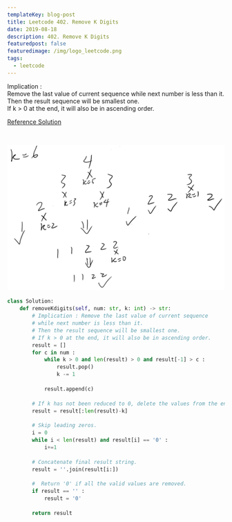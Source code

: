 ```yaml
---
templateKey: blog-post
title: Leetcode 402. Remove K Digits
date: 2019-08-18
description: 402. Remove K Digits
featuredpost: false
featuredimage: /img/logo_leetcode.png
tags:
  - leetcode
---
```


Implication :   
Remove the last value of current sequence while next number is less than it.   
Then the result sequence will be smallest one.  
If k > 0 at the end, it will also be in ascending order. 

[Reference Solution](https://leetcode.com/problems/remove-k-digits/discuss/88668/Short-Python-one-O(n)-and-one-RegEx)

<br/>

![leetcode402](../../../static/img/leetcode402.png)

```python
class Solution:
    def removeKdigits(self, num: str, k: int) -> str:
        # Implication : Remove the last value of current sequence 
        # while next number is less than it. 
        # Then the result sequence will be smallest one.
        # If k > 0 at the end, it will also be in ascending order.
        result = []
        for c in num :
            while k > 0 and len(result) > 0 and result[-1] > c :
                result.pop()
                k -= 1
                
            result.append(c)
            
        # If k has not been reduced to 0, delete the values from the end.
        result = result[:len(result)-k]
        
        # Skip leading zeros.
        i = 0
        while i < len(result) and result[i] == '0' :
            i+=1
            
        # Concatenate final result string.
        result = ''.join(result[i:])
        
        #  Return '0' if all the valid values are removed.
        if result == '' :
            result = '0'
        
        return result            
```

